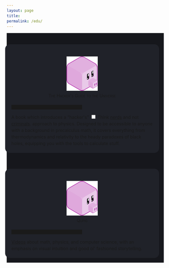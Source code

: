 ```yaml
---
layout: page
title:
permalink: /edu/
---
```


<div style="background-color: #16171c ; padding: 20px 20px 20px 0px; border: 0px solid
grey; line-height:1.5">
<details>
  <summary>
<div style="background-color: #202229 ; padding: 20px; margin:-5px; border: 0px solid
grey; line-height:1.5; border-radius: 15px">
<figure>
    <div style="text-align:center; padding: 5px"><img src
    ="/img/logos/hacker.svg" width="100px"/><br>
<span style="font-variant: small-caps">The Hacker's Guide to the Universe</span>
	</div>
	</figure>
	<hr style="width:50%;height:15px">
A book which introduces a “hacker's”<label for="sn-1"
       class="margin-toggle sidenote-number">
</label>
<input type="checkbox"
       id="sn-1"
       class="margin-toggle"/>
	   <span class="sidenote">
	   Think <a
	   href="https://en.wikipedia.org/wiki/Hacker_culture">nerds</a>
	   and not <a href="https://en.wikipedia.org/wiki/Security_hacker">criminals</a>.
	   </span> approach to physics. Designed to be accessible to
	   anyone with a background in precalculus math, it covers everything from
	   thermodynamics and relativity to the heady paradoxes of black
	   holes, equipping you with the tools to calculate stuff.
</div>
  </summary>
  <p>
Details coming soon.
  </p>
</details>
</div>

<div style="background-color: #16171c ; padding: 20px 20px 20px 0px; border: 0px solid
grey; line-height:1.5">
<details>
  <summary>
<div style="background-color: #202229 ; padding: 20px; margin:-5px; border: 0px solid
grey; line-height:1.5; border-radius: 15px">
<figure>
    <div style="text-align:center; padding: 5px"><img src
    ="/img/logos/qpig.svg" width="100px"/><br>
<span style="font-variant: small-caps">Qupig</span>
	</div>
	</figure>
	<hr style="width:50%;height:15px">
	<a href="https://www.youtube.com/channel/UCgXmsPMfVPOEpuyrX76zWyQ">Videos</a>
	about math, physics, and computer science, with an emphasis on
	visual intuition and good ol' fashioned storytelling.
</div>
  </summary>
  <p>
Details coming soon.
  </p>
</details>
</div>
